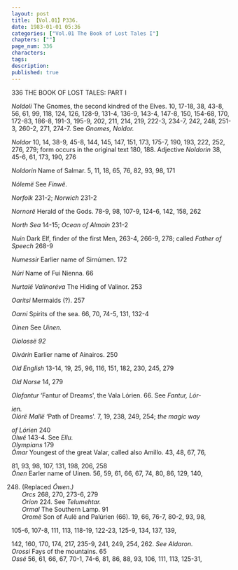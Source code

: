 ```yaml
---
layout: post
title: 【Vol.01】P336.
date: 1983-01-01 05:36
categories: ["Vol.01 The Book of Lost Tales I"]
chapters: [""]
page_num: 336
characters: 
tags: 
description: 
published: true
---
```


<p style="text-indent: 0;">
336      THE BOOK OF LOST TALES: PART I
</p>

<I>Noldoli  </I> The Gnomes, the second kindred of the Elves. 10, 17-18, 38, 43-8, 56, 61, 99, 118, 124, 126, 128-9, 131-4, 136-9, 143-4, 147-8, 150, 154-68, 170, 172-83, 186-8, 191-3, 195-9, 202, 211, 214, 219, 222-3, 234-7, 242, 248, 251-3, 260-2, 271, 274-7. See <I>Gnomes, Noldor.</I>

<I>Noldor </I> 10, 14, 38-9, 45-8, 144, 145, 147, 151, 173, 175-7, 190, 193, 222, 252, 276, 279; form occurs in the original text 180, 188. Adjective <I>Noldorin</I> 38, 45-6, 61, 173, 190, 276

<I>Noldorin  </I> Name of Salmar. 5, 11, 18, 65, 76, 82, 93, 98, 171

<I>Nólemë </I> See <I>Finwë.</I>

<I>Norfolk  </I> 231-2; <I>Norwich</I> 231-2

<I>Nornorë</I> Herald of the Gods. 78-9, 98, 107-9, 124-6, 142, 158, 262

<I>North Sea   </I> 14-15; <I>Ocean of Almain</I> 231-2

<I>Nuin   </I> Dark Elf, finder of the first Men, 263-4, 266-9, 278; called <I>Father of Speech</I> 268-9

<I>Numessir  </I> Earlier name of Sirnúmen. 172

<I>Núri </I> Name of Fui Nienna. 66

<I>Nurtalë Valinoréva </I> The Hiding of Valinor. 253

<I>Oaritsi   </I> Mermaids (?). 257

<I>Oarni   </I> Spirits of the sea. 66, 70, 74-5, 131, 132-4

<I>Oinen   </I> See <I>Uinen.</I>

<I>Oiolossë   92</I>

<I>Oivárin </I> Earlier name of Ainairos. 250

<I>Old English   </I> 13-14, 19, 25, 96, 116, 151, 182, 230, 245, 279

<I>Old Norse   </I> 14, 279

<I>Olofantur   </I> ‘Fantur of Dreams', the Vala Lórien. 66. See <I>Fantur, Lór-</I>

<I>ien.<BR>Olórë Mallë   </I> ‘Path of Dreams'. 7, 19, 238, 249, 254; <I>the magic way</I>

<I>of Lórien</I> 240<BR><I>Olwë   </I> 143-4. See <I>Ellu.<BR>Olympians   </I> 179<BR><I>Ómar</I> Youngest of the great Valar, called also Amillo. 43, 48, 67, 76,

81, 93, 98, 107, 131, 198, 206, 258<BR><I>Ónen </I> Earler name of Uinen. 56, 59, 61, 66, 67, 74, 80, 86, 129, 140,

248. (Replaced <I>Ówen.)<BR>Orcs  </I> 268, 270, 273-6, 279<BR><I>Orion   </I> 224. See <I>Telumehtar.<BR>Ormal  </I> The Southern Lamp. 91<BR><I>Oromë   </I> Son of Aulë and Palúrien (66). 19, 66, 76-7, 80-2, 93, 98,

105-6, 107-8, 111, 113, 118-19, 122-23, 125-9, 134, 137, 139,

142, 160, 170, 174, 217, 235-9, 241, 249, 254, 262. <I>See Aldaron.<BR>Orossi   </I> Fays of the mountains. 65<BR><I>Ossë</I> 56, 61, 66, 67, 70-1, 74-6, 81, 86, 88, 93, 106, 111, 113, 125-31,


